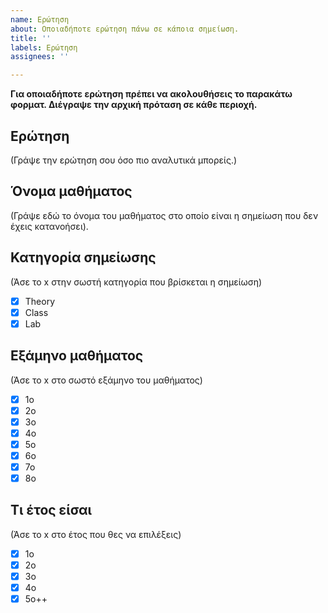 ```yaml
---
name: Ερώτηση
about: Οποιαδήποτε ερώτηση πάνω σε κάποια σημείωση.
title: ''
labels: Ερώτηση
assignees: ''

---
```


**Για οποιαδήποτε ερώτηση πρέπει να ακολουθήσεις το παρακάτω φορματ. Διέγραψε την αρχική πρόταση σε κάθε περιοχή.**
 
## Ερώτηση

(Γράψε την ερώτηση σου όσο πιο αναλυτικά μπορείς.)


##  Όνομα μαθήματος

(Γράψε εδώ το όνομα του μαθήματος στο οποίο είναι η σημείωση που δεν έχεις κατανοήσει).

##  Κατηγορία σημείωσης
(Άσε το x στην σωστή κατηγορία που βρίσκεται η σημείωση)

- [x] Theory
- [x] Class
- [x] Lab

## Εξάμηνο μαθήματος

(Άσε το x στο σωστό εξάμηνο του μαθήματος)

- [x] 1ο
- [x] 2ο
- [x] 3ο
- [x] 4ο
- [x] 5ο
- [x] 6ο
- [x] 7ο
- [x] 8ο

## Τι έτος είσαι

(Άσε το x στο έτος που θες να επιλέξεις)

- [x] 1ο
- [x] 2ο
- [x] 3ο
- [x] 4ο
- [x] 5ο++
